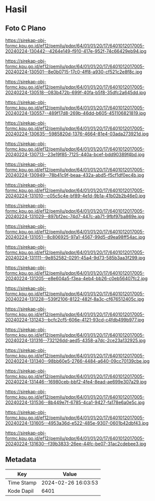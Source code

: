 # Hasil

## Foto C Plano

https://sirekap-obj-formc.kpu.go.id/ef12/pemilu/pdpr/64/01/01/20/17/6401012017005-20240224-130442--4264e149-f910-417e-952f-74c66429eb94.jpg

https://sirekap-obj-formc.kpu.go.id/ef12/pemilu/pdpr/64/01/01/20/17/6401012017005-20240224-130501--8e0b0715-17c0-4ff8-a930-cf521c2e8f8c.jpg

https://sirekap-obj-formc.kpu.go.id/ef12/pemilu/pdpr/64/01/01/20/17/6401012017005-20240224-130518--083b472b-699f-40fa-b5f8-35dfc2a645dd.jpg

https://sirekap-obj-formc.kpu.go.id/ef12/pemilu/pdpr/64/01/01/20/17/6401012017005-20240224-130557--489f17d8-269b-46dd-b605-451106821819.jpg

https://sirekap-obj-formc.kpu.go.id/ef12/pemilu/pdpr/64/01/01/20/17/6401012017005-20240224-130635--5985820d-1376-4664-81e4-03ada273921d.jpg

https://sirekap-obj-formc.kpu.go.id/ef12/pemilu/pdpr/64/01/01/20/17/6401012017005-20240224-130713--23e19f85-7125-440a-bcef-bdd90389f4bd.jpg

https://sirekap-obj-formc.kpu.go.id/ef12/pemilu/pdpr/64/01/01/20/17/6401012017005-20240224-130949--78b41c9f-beaa-432a-abd5-f5cf1df0ec4b.jpg

https://sirekap-obj-formc.kpu.go.id/ef12/pemilu/pdpr/64/01/01/20/17/6401012017005-20240224-131010--c05c5c4e-bf89-4e1d-9b1a-41b02b2b46e0.jpg

https://sirekap-obj-formc.kpu.go.id/ef12/pemilu/pdpr/64/01/01/20/17/6401012017005-20240224-131029--897bf2ec-74d7-447c-ab71-9fbf97ba869e.jpg

https://sirekap-obj-formc.kpu.go.id/ef12/pemilu/pdpr/64/01/01/20/17/6401012017005-20240224-131051--8c806925-97a1-4567-99d5-d9ea98ff54ac.jpg

https://sirekap-obj-formc.kpu.go.id/ef12/pemilu/pdpr/64/01/01/20/17/6401012017005-20240224-131111--9e852582-0291-45a4-9d73-585b3aa3f299.jpg

https://sirekap-obj-formc.kpu.go.id/ef12/pemilu/pdpr/64/01/01/20/17/6401012017005-20240224-131205--e8e604a5-f3ea-4eb4-bb26-c0eb56407fc2.jpg

https://sirekap-obj-formc.kpu.go.id/ef12/pemilu/pdpr/64/01/01/20/17/6401012017005-20240224-131228--539f2106-8122-482f-8a3c-cf676512405c.jpg

https://sirekap-obj-formc.kpu.go.id/ef12/pemilu/pdpr/64/01/01/20/17/6401012017005-20240224-131243--bcfc2cf5-606e-4121-93cd-c4fdb499b977.jpg

https://sirekap-obj-formc.kpu.go.id/ef12/pemilu/pdpr/64/01/01/20/17/6401012017005-20240224-131316--732126dd-aed5-4358-a7dc-2ce23a132925.jpg

https://sirekap-obj-formc.kpu.go.id/ef12/pemilu/pdpr/64/01/01/20/17/6401012017005-20240224-131340--98bb60e5-2766-4484-a640-09cc70139cbe.jpg

https://sirekap-obj-formc.kpu.go.id/ef12/pemilu/pdpr/64/01/01/20/17/6401012017005-20240224-131446--16980ceb-bbf2-4fe4-8ead-ae699e307a29.jpg

https://sirekap-obj-formc.kpu.go.id/ef12/pemilu/pdpr/64/01/01/20/17/6401012017005-20240224-131536--8b449e7f-6785-4ca1-9427-fa178e6a0e5c.jpg

https://sirekap-obj-formc.kpu.go.id/ef12/pemilu/pdpr/64/01/01/20/17/6401012017005-20240224-131605--4953a36d-e522-485e-9307-0601b42dbf43.jpg

https://sirekap-obj-formc.kpu.go.id/ef12/pemilu/pdpr/64/01/01/20/17/6401012017005-20240224-131630--f39b3833-26ee-44fc-be07-31ac2cdebee3.jpg


## Metadata

| Key        | Value               |
| ---------- | ------------------- |
| Time Stamp | 2024-02-26 16:03:53 |
| Kode Dapil | 6401                |



